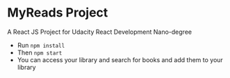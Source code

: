 # MyReads Project
A React JS Project for Udacity React Development Nano-degree

* Run `npm install`
* Then `npm start`
* You can access your library and search for books and add them to your library